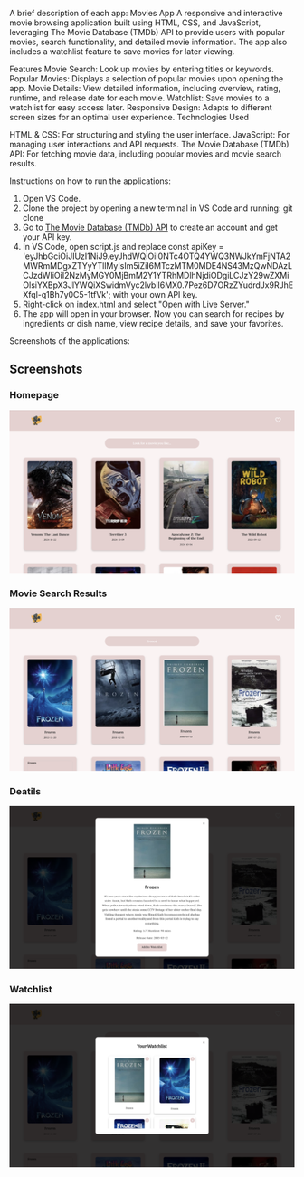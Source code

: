 A brief description of each app:
Movies App
A responsive and interactive movie browsing application built using HTML, CSS, and JavaScript, leveraging The Movie Database (TMDb) API to provide users with popular movies, search functionality, and detailed movie information. The app also includes a watchlist feature to save movies for later viewing.

Features
Movie Search: Look up movies by entering titles or keywords.
Popular Movies: Displays a selection of popular movies upon opening the app.
Movie Details: View detailed information, including overview, rating, runtime, and release date for each movie.
Watchlist: Save movies to a watchlist for easy access later.
Responsive Design: Adapts to different screen sizes for an optimal user experience.
Technologies Used

HTML & CSS: For structuring and styling the user interface.
JavaScript: For managing user interactions and API requests.
The Movie Database (TMDb) API: For fetching movie data, including popular movies and movie search results.

Instructions on how to run the applications:
1. Open VS Code.
2. Clone the project by opening a new terminal in VS Code and running: git clone <repository-url>
3. Go to [The Movie Database (TMDb) API](https://developer.themoviedb.org/docs/getting-started) to create an account and get your API key.
4. In VS Code, open script.js and replace const apiKey = 'eyJhbGciOiJIUzI1NiJ9.eyJhdWQiOiI0NTc4OTQ4YWQ3NWJkYmFjNTA2MWRmMDgxZTYyYTllMyIsIm5iZiI6MTczMTM0MDE4NS43MzQwNDAzLCJzdWIiOiI2NzMyMGY0MjBmM2Y1YTRhMDlhNjdiODgiLCJzY29wZXMiOlsiYXBpX3JlYWQiXSwidmVyc2lvbiI6MX0.7Pez6D7ORzZYudrdJx9RJhEXfql-q1Bh7y0C5-1tfVk'; with your own API key.
5. Right-click on index.html and select "Open with Live Server."
6. The app will open in your browser. Now you can search for recipes by ingredients or dish name, view recipe details, and save your favorites.

Screenshots of the applications:
## Screenshots
### Homepage
![Homepage](MoviesApp/public/screenshots/screen1.png)

### Movie Search Results
![Movie Search Results](MoviesApp/public/screenshots/screen2.png)

### Deatils
![Movie Details Modal](MoviesApp/public/screenshots/screen3.png)

### Watchlist
![Watchlist List](MoviesApp/public/screenshots/screen4.png)